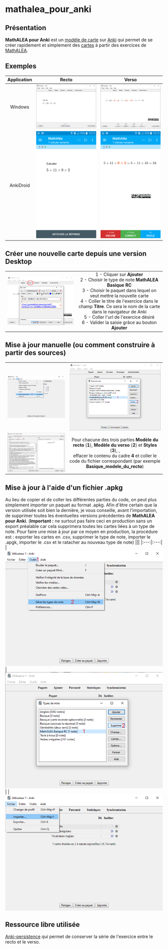 # mathalea_pour_anki
## Présentation
__**MathALEA pour Anki**__ est un [modèle de carte](https://apps.ankiweb.net/docs/manual.fr.html#les-mod%C3%A8les-de-cartes "Sur Anki, les modèles de cartes définissent comment afficher les différents éléments d'une carte") sur [Anki](https://apps.ankiweb.net/ "lien vers la page de téléchargement de l'application") qui permet de se créer rapidement et simplement des [cartes](https://apps.ankiweb.net/docs/manual.fr.html#les-cartes "Anki virtualise le concept des ''flashcards'' et a gardé le nom de ''cartes'' pour désigner le couple formé par une question et une réponse") à partir des exercices de [MathALEA](https://coopmaths.fr/mathalea.html? "lien vers le générateur d'exercices").
## Exemples
|Application|Recto|Verso|
|:---------:|:---:|:---:|
|Windows|<img src='Exemples/Windows-Basique-Recto.png'>|<img src='Exemples/Windows-Basique-Verso.png'>|
|AnkiDroid|<img src='Exemples/AnkiDroid-Basique-Recto.png'>|<img src='Exemples/AnkiDroid-Basique-Verso.png'>|

## Créer une nouvelle carte depuis une version Desktop
|||
|:---:|:---:|
|<img src='Exemples/Windows-Basique-Ajout.png'>|1 - Cliquer sur __**Ajouter**__ <br> 2 - Choisir le type de note __**MathALEA Basique RC**__ <br> 3 - Choisir le paquet dans lequel on veut mettre la nouvelle carte <br> 4 - Coller le titre de l'exercice dans le champ __**Titre**__. Ce sera le nom de la carte dans le navigateur de Anki <br> 5 - Coller l'url de l'exercice désiré <br> 6 - Valider la saisie grâce au bouton __**Ajouter**__|

## Mise à jour manuelle (ou comment construire à partir des sources)
|||
|:---:|:---:|
|<img src='Exemples/Windows-Note-1.png'>|<img src='Exemples/Windows-Note-2.png'>|
|<img src='Exemples/Windows-Note-3.png'>|Pour chacune des trois parties __**Modèle du recto**__ (__**1**__), __**Modèle du verso**__ (__**2**__) et __**Styles**__ (__**3**__), , <br> effacer le contenu du cadre __**4**__ et coller le code du fichier correspondant (par exemple __**Basique_modele_du_recto**__)|

## Mise à jour à l'aide d'un fichier .apkg
Au lieu de copier et de coller les différentes parties du code, on peut plus simplement importer un paquet au format .apkg.
Afin d'être certain que la version utilisée soit bien la dernière, je vous conseille, avant l'importation, de supprimer toutes les éventuelles versions précédentes de __**MathALEA pour Anki**__. (__**Important :**__ ne surtout pas faire ceci en production sans un export préalable car cela supprimera toutes les cartes liées à un type de note. Pour faire une mise à jour par ce moyen en production, la procédure est : exporter les cartes en .csv, supprimer le type de note, importer le .apgk, importer le .csv et le ratacher au nouveau type de note)
|||
|:---:|:---:|
|<img src='Exemples/Windows-Note-1.png'>|<img src='Exemples/Windows-Note-4.png'>|
|<img src='Exemples/Windows-Importer.png'>

## Ressource libre utilisée
[Anki-persistence](https://github.com/SimonLammer/anki-persistence) qui permet de conserver la série de l'exercice entre le recto et le verso.